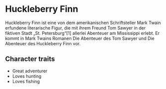 # Huckleberry Finn

Huckleberry Finn ist eine von dem amerikanischen Schriftsteller Mark Twain erfundene literarische Figur, die mit ihrem Freund Tom Sawyer in der fiktiven Stadt „St. Petersburg“[1] allerlei Abenteuer am Mississippi erlebt. Er kommt in Mark Twains Romanen Die Abenteuer des Tom Sawyer und Die Abenteuer des Huckleberry Finn vor.

## Character traits
* Great adventurer
* Loves hunting
* Loves fishing
